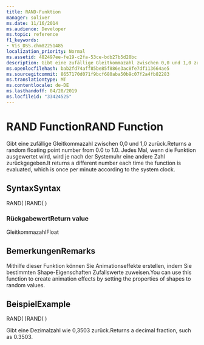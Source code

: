 ```yaml
---
title: RAND-Funktion
manager: soliver
ms.date: 11/16/2014
ms.audience: Developer
ms.topic: reference
f1_keywords:
- Vis_DSS.chm82251485
localization_priority: Normal
ms.assetid: 482497ee-fe19-c2fa-53ce-bdb27b5d28bc
description: Gibt eine zufällige Gleitkommazahl zwischen 0,0 und 1,0 zurück. Jedes Mal, wenn die Funktion ausgewertet wird, wird je nach der Systemuhr eine andere Zahl zurückgegeben.
ms.openlocfilehash: bab2fd74aff85be85f886e3ac8fe7df113664ae5
ms.sourcegitcommit: 8657170d071f9bcf680aba50b9c07f2a4fb82283
ms.translationtype: MT
ms.contentlocale: de-DE
ms.lasthandoff: 04/28/2019
ms.locfileid: "33424525"
---
```

# <a name="rand-function"></a><span data-ttu-id="f7a08-104">RAND Function</span><span class="sxs-lookup"><span data-stu-id="f7a08-104">RAND Function</span></span>

<span data-ttu-id="f7a08-105">Gibt eine zufällige Gleitkommazahl zwischen 0,0 und 1,0 zurück.</span><span class="sxs-lookup"><span data-stu-id="f7a08-105">Returns a random floating point number from 0.0 to 1.0.</span></span> <span data-ttu-id="f7a08-106">Jedes Mal, wenn die Funktion ausgewertet wird, wird je nach der Systemuhr eine andere Zahl zurückgegeben.</span><span class="sxs-lookup"><span data-stu-id="f7a08-106">It returns a different number each time the function is evaluated, which is once per minute according to the system clock.</span></span> 
  
## <a name="syntax"></a><span data-ttu-id="f7a08-107">Syntax</span><span class="sxs-lookup"><span data-stu-id="f7a08-107">Syntax</span></span>

<span data-ttu-id="f7a08-108">RAND( )</span><span class="sxs-lookup"><span data-stu-id="f7a08-108">RAND( )</span></span>
  
### <a name="return-value"></a><span data-ttu-id="f7a08-109">Rückgabewert</span><span class="sxs-lookup"><span data-stu-id="f7a08-109">Return value</span></span>

<span data-ttu-id="f7a08-110">Gleitkommazahl</span><span class="sxs-lookup"><span data-stu-id="f7a08-110">Float</span></span>
  
## <a name="remarks"></a><span data-ttu-id="f7a08-111">Bemerkungen</span><span class="sxs-lookup"><span data-stu-id="f7a08-111">Remarks</span></span>

<span data-ttu-id="f7a08-112">Mithilfe dieser Funktion können Sie Animationseffekte erstellen, indem Sie bestimmten Shape-Eigenschaften Zufallswerte zuweisen.</span><span class="sxs-lookup"><span data-stu-id="f7a08-112">You can use this function to create animation effects by setting the properties of shapes to random values.</span></span>
  
## <a name="example"></a><span data-ttu-id="f7a08-113">Beispiel</span><span class="sxs-lookup"><span data-stu-id="f7a08-113">Example</span></span>

<span data-ttu-id="f7a08-114">RAND( )</span><span class="sxs-lookup"><span data-stu-id="f7a08-114">RAND( )</span></span> 
  
<span data-ttu-id="f7a08-115">Gibt eine Dezimalzahl wie 0,3503 zurück.</span><span class="sxs-lookup"><span data-stu-id="f7a08-115">Returns a decimal fraction, such as 0.3503.</span></span> 
  

